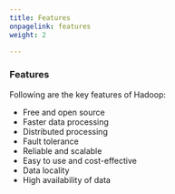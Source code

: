 ```yaml
---
title: Features
onpagelink: features
weight: 2

---
```


### **Features**

Following are the key features of Hadoop:

- Free and open source
- Faster data processing
- Distributed processing
- Fault tolerance
- Reliable and scalable
- Easy to use and cost-effective
- Data locality
- High availability of data
 
